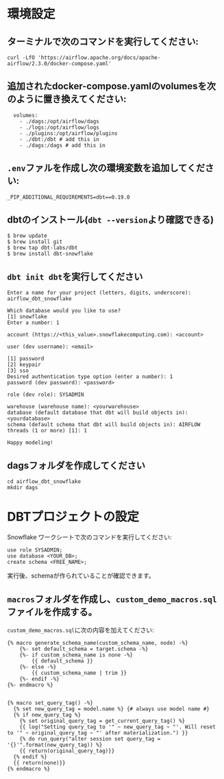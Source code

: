 # 環境設定
## ターミナルで次のコマンドを実行してください:

```
curl -LfO 'https://airflow.apache.org/docs/apache-airflow/2.3.0/docker-compose.yaml'
```

## 追加されたdocker-compose.yamlのvolumesを次のように置き換えてください:

```
  volumes:
    - ./dags:/opt/airflow/dags
    - ./logs:/opt/airflow/logs
    - ./plugins:/opt/airflow/plugins
    - ./dbt:/dbt # add this in
    - ./dags:/dags # add this in
```

## `.env`ファルを作成し次の環境変数を追加してください:

```
_PIP_ADDITIONAL_REQUIREMENTS=dbt==0.19.0 
```

## dbtのインストール(`dbt --version`より確認できる)
```
$ brew update
$ brew install git  
$ brew tap dbt-labs/dbt
$ brew install dbt-snowflake
```

## `dbt init dbt`を実行してください
```
Enter a name for your project (letters, digits, underscore): airflow_dbt_snowflake

Which database would you like to use?
[1] snowflake
Enter a number: 1

account (https://<this_value>.snowflakecomputing.com): <account>

user (dev username): <email>

[1] password
[2] keypair
[3] sso
Desired authentication type option (enter a number): 1
password (dev password): <password>

role (dev role): SYSADMIN

warehouse (warehouse name): <yourwarehouse>
database (default database that dbt will build objects in): <yourdatabase>
schema (default schema that dbt will build objects in): AIRFLOW
threads (1 or more) [1]: 1

Happy modeling!
```

## dagsフォルダを作成してください
```
cd airflow_dbt_snowflake
mkdir dags
```



#  DBTプロジェクトの設定
Snowflake ワークシートで次のコマンドを実行してください:
```
use role SYSADMIN;
use database <YOUR_DB>;
create schema <FREE_NAME>;
```

実行後、schemaが作られていることが確認できます。

## `macros`フォルダを作成し、`custom_demo_macros.sql`ファイルを作成する。
`custom_demo_macros.sql`に次の内容を加えてください:

```
{% macro generate_schema_name(custom_schema_name, node) -%}
    {%- set default_schema = target.schema -%}
    {%- if custom_schema_name is none -%}
        {{ default_schema }}
    {%- else -%}
        {{ custom_schema_name | trim }}
    {%- endif -%}
{%- endmacro %}


{% macro set_query_tag() -%}
  {% set new_query_tag = model.name %} {# always use model name #}
  {% if new_query_tag %}
    {% set original_query_tag = get_current_query_tag() %}
    {{ log("Setting query_tag to '" ~ new_query_tag ~ "'. Will reset to '" ~ original_query_tag ~ "' after materialization.") }}
    {% do run_query("alter session set query_tag = '{}'".format(new_query_tag)) %}
    {{ return(original_query_tag)}}
  {% endif %}
  {{ return(none)}}
{% endmacro %}
```

